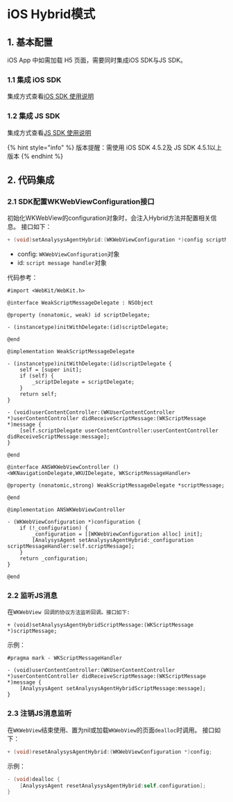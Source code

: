 # iOS Hybrid模式

## 1. 基本配置

iOS App 中如需加载 H5 页面，需要同时集成iOS SDK与JS SDK。

### 1.1 集成 iOS SDK

集成方式查看[iOS SDK 使用说明](https://docs.analysys.cn/ark/integration/sdk/ios)

### 1.2 集成 JS SDK

集成方式查看[JS SDK 使用说明](https://docs.analysys.cn/ark/integration/sdk/js)

{% hint style="info" %}
版本提醒：需使用 iOS SDK 4.5.2及 JS SDK 4.5.1以上版本
{% endhint %}

## 2. 代码集成

### 2.1 SDK配置WKWebViewConfiguration接口

初始化WKWebView的configuration对象时，会注入Hybrid方法并配置相关信息。 接口如下：

```objectivec
+ (void)setAnalysysAgentHybrid:(WKWebViewConfiguration *)config scriptMessageHandler:(id)handler;
```

* config: `WKWebViewConfiguration`对象
* id: `script message handler`对象

代码参考：

```text
#import <WebKit/WebKit.h>

@interface WeakScriptMessageDelegate : NSObject

@property (nonatomic, weak) id scriptDelegate;

- (instancetype)initWithDelegate:(id)scriptDelegate;

@end

@implementation WeakScriptMessageDelegate

- (instancetype)initWithDelegate:(id)scriptDelegate {
    self = [super init];
    if (self) {
        _scriptDelegate = scriptDelegate;
    }
    return self;
}

- (void)userContentController:(WKUserContentController *)userContentController didReceiveScriptMessage:(WKScriptMessage *)message {
    [self.scriptDelegate userContentController:userContentController didReceiveScriptMessage:message];
}

@end

@interface ANSWKWebViewController ()<WKNavigationDelegate,WKUIDelegate, WKScriptMessageHandler>

@property (nonatomic,strong) WeakScriptMessageDelegate *scriptMessage;

@end

@implementation ANSWKWebViewController

- (WKWebViewConfiguration *)configuration {
    if (!_configuration) {
        _configuration = [[WKWebViewConfiguration alloc] init];
        [AnalysysAgent setAnalysysAgentHybrid:_configuration scriptMessageHandler:self.scriptMessage];
    }
    return _configuration;
}

@end
```

### 2.2 监听JS消息

在`WKWebView 回调的协议方法监听回调。接口如下:`

```text
+ (void)setAnalysysAgentHybridScriptMessage:(WKScriptMessage *)scriptMessage;
```

示例：

```text
#pragma mark - WKScriptMessageHandler

- (void)userContentController:(WKUserContentController *)userContentController didReceiveScriptMessage:(WKScriptMessage *)message {
    [AnalysysAgent setAnalysysAgentHybridScriptMessage:message];
}
```

### 2.3 注销JS消息监听

在`WKWebView`结束使用、置为nil或加载`WKWebView`的页面`dealloc`时调用。 接口如下：

```objectivec
+ (void)resetAnalysysAgentHybrid:(WKWebViewConfiguration *)config;
```

示例：

```objectivec
- (void)dealloc {
    [AnalysysAgent resetAnalysysAgentHybrid:self.configuration];
}
```

